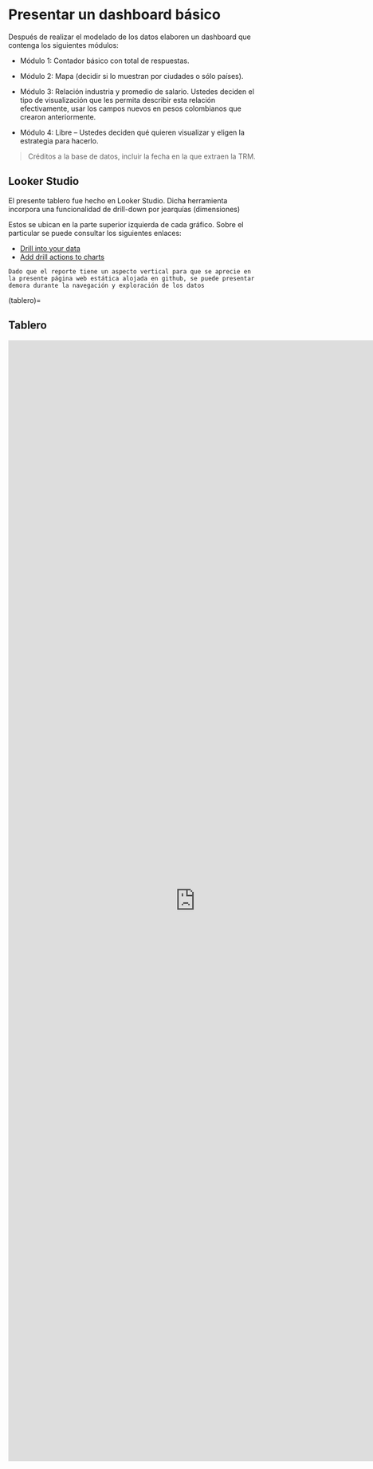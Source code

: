 # Presentar un dashboard básico

Después de realizar el modelado de los datos elaboren un dashboard que contenga los siguientes módulos:  

- Módulo 1: Contador básico con total de respuestas. 

- Módulo 2: Mapa (decidir si lo muestran por ciudades o sólo países). 

- Módulo 3: Relación industria y promedio de salario. Ustedes deciden el tipo de visualización que les permita describir esta relación efectivamente, usar los campos nuevos en pesos colombianos que crearon anteriormente. 

-  Módulo 4: Libre – Ustedes deciden qué quieren visualizar y eligen la estrategia para hacerlo. 

> Créditos a la base de datos, incluir la fecha en la que extraen la TRM.

## Looker Studio

El presente tablero fue hecho en Looker Studio. Dicha herramienta incorpora una funcionalidad de drill-down por jearquías (dimensiones)

Estos se ubican en la parte superior izquierda de cada gráfico. Sobre el particular se puede consultar los siguientes enlaces:

- [Drill into your data](https://support.google.com/looker-studio/answer/13872615?hl=en)
- [Add drill actions to charts](https://support.google.com/looker-studio/answer/9319405?hl=en)

```{admonition} Renderizado y Latencia
Dado que el reporte tiene un aspecto vertical para que se aprecie en la presente página web estática alojada en github, se puede presentar demora durante la navegación y exploración de los datos
```

(tablero)=
## Tablero

<p style="text-align:center" >
<iframe width="750" height="2250" src="https://lookerstudio.google.com/embed/reporting/6bd10059-727a-411c-94de-22059d8ba74c/page/881pD" frameborder="0" style="border:0" allowfullscreen sandbox="allow-storage-access-by-user-activation allow-scripts allow-same-origin allow-popups allow-popups-to-escape-sandbox"></iframe>
</p>

